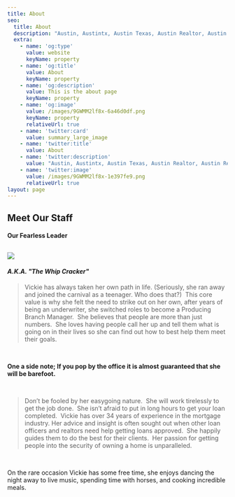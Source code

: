 ```yaml
---
title: About
seo:
  title: About
  description: "Austin, Austintx, Austin Texas, Austin Realtor, Austin Realestate,\_ ATX, ATX Realtor ATX Realestate, Home Loan, Home Loans, Mortgage, Mortgage Lender, Loan Officer, Realtor, Realestate, Interest "
  extra:
    - name: 'og:type'
      value: website
      keyName: property
    - name: 'og:title'
      value: About
      keyName: property
    - name: 'og:description'
      value: This is the about page
      keyName: property
    - name: 'og:image'
      value: /images/9GWMM2lf8x-6a46d0df.png
      keyName: property
      relativeUrl: true
    - name: 'twitter:card'
      value: summary_large_image
    - name: 'twitter:title'
      value: About
    - name: 'twitter:description'
      value: "Austin, Austintx, Austin Texas, Austin Realtor, Austin Realestate,\_ ATX, ATX Realtor ATX Realestate, Home Loan, Home Loans, Mortgage, Mortgage Lender, Loan Officer, Realtor, Realestate, Interest Rate, Interest Rates, "
    - name: 'twitter:image'
      value: /images/9GWMM2lf8x-1e397fe9.png
      relativeUrl: true
layout: page
---
```

## **Meet Our Staff&#xA;**&#xA;

#### **Our Fearless Leader**

##

![](/images/vikkiiii2.webp)

#### *A.K.A. "The Whip Cracker"*

> Vickie has always taken her own path in life. (Seriously, she ran away and joined the carnival as a teenager. Who does that?)  This core value is why she felt the need to strike out on her own, after years of being an underwriter, she switched roles to become a Producing Branch Manager.  She believes that people are more than just numbers.  She loves having people call her up and tell them what is going on in their lives so she can find out how to best help them meet their goals. 

 

**One a side note; If you pop by the office it is almost guaranteed that she will be barefoot.**

  

> Don’t be fooled by her easygoing nature.  She will work tirelessly to get the job done.  She isn’t afraid to put in long hours to get your loan completed.  Vickie has over 34 years of experience in the mortgage industry. Her advice and insight is often sought out when other loan officers and realtors need help getting loans approved.  She happily guides them to do the best for their clients.  Her passion for getting people into the security of owning a home is unparalleled.

​

On the rare occasion Vickie has some free time, she enjoys dancing the night away to live music, spending time with horses, and cooking incredible meals.
